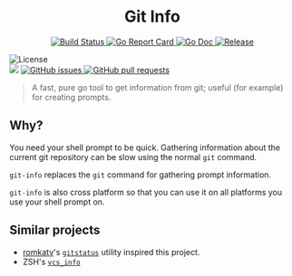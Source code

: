 <h1 align="center">Git Info</h1>
<p align="center">
    <a href="https://travis-ci.org/docwhat/go-git-info">
        <img src="https://travis-ci.org/docwhat/go-git-info.svg?branch=master" alt="Build Status" />
    </a>
    <a href="https://goreportcard.com/report/github.com/docwhat/go-git-info">
        <img src="https://goreportcard.com/badge/github.com/docwhat/go-git-info" alt="Go Report Card" />
    </a>
    <a href="http://godoc.org/github.com/docwhat/go-git-info">
        <img src="https://img.shields.io/badge/godoc-reference-blue.svg?style=flat-square" alt="Go Doc">
    </a>
    <a href="https://github.com/golang-standards/docwhat/go-git-info">
        <img src="https://img.shields.io/github/release/docwhat/go-git-info.svg" alt="Release"></a></p>
    <img alt="License" src="https://img.shields.io/github/license/docwhat/go-git-info.svg">
    <br />
    <a href="https://github.com/docwhat/go-git-info/graphs/contributors" alt="Contributors">
        <img src="https://img.shields.io/github/contributors/docwhat/go-git-info.svg" /></a>
    <a href="https://github.com/docwhat/go-git-info/issues" alt="GitHub issues">
        <img alt="GitHub issues" src="https://img.shields.io/github/issues/docwhat/go-git-info.svg">
    </a>
    <a href="https://github.com/docwhat/go-git-info/pulls" alt="GitHub pull requests">
        <img alt="GitHub pull requests" src="https://img.shields.io/github/issues-pr/docwhat/go-git-info.svg">
    </a>
</p>

> A fast, pure go tool to get information from git; useful (for example)
> for creating prompts.

## Why?

You need your shell prompt to be quick. Gathering information about the
current git repository can be slow using the normal `git` command.

`git-info` replaces the `git` command for gathering prompt information.

`git-info` is also cross platform so that you can use it on all
platforms you use your shell prompt on.

## Similar projects

-   [romkatv](https://github.com/romkatv)'s
    [`gitstatus`](https://github.com/romkatv/gitstatus) utility inspired
    this project.
-   ZSH's
    [`vcs_info`](http://zsh.sourceforge.net/Doc/Release/User-Contributions.html#Version-Control-Information)
